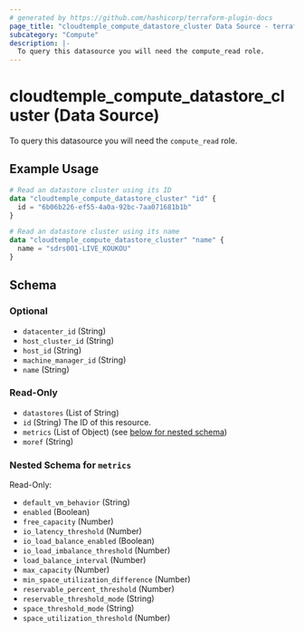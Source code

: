 ```yaml
---
# generated by https://github.com/hashicorp/terraform-plugin-docs
page_title: "cloudtemple_compute_datastore_cluster Data Source - terraform-provider-cloudtemple"
subcategory: "Compute"
description: |-
  To query this datasource you will need the compute_read role.
---
```


# cloudtemple_compute_datastore_cluster (Data Source)

To query this datasource you will need the `compute_read` role.

## Example Usage

```terraform
# Read an datastore cluster using its ID
data "cloudtemple_compute_datastore_cluster" "id" {
  id = "6b06b226-ef55-4a0a-92bc-7aa071681b1b"
}

# Read an datastore cluster using its name
data "cloudtemple_compute_datastore_cluster" "name" {
  name = "sdrs001-LIVE_KOUKOU"
}
```

<!-- schema generated by tfplugindocs -->
## Schema

### Optional

- `datacenter_id` (String)
- `host_cluster_id` (String)
- `host_id` (String)
- `machine_manager_id` (String)
- `name` (String)

### Read-Only

- `datastores` (List of String)
- `id` (String) The ID of this resource.
- `metrics` (List of Object) (see [below for nested schema](#nestedatt--metrics))
- `moref` (String)

<a id="nestedatt--metrics"></a>
### Nested Schema for `metrics`

Read-Only:

- `default_vm_behavior` (String)
- `enabled` (Boolean)
- `free_capacity` (Number)
- `io_latency_threshold` (Number)
- `io_load_balance_enabled` (Boolean)
- `io_load_imbalance_threshold` (Number)
- `load_balance_interval` (Number)
- `max_capacity` (Number)
- `min_space_utilization_difference` (Number)
- `reservable_percent_threshold` (Number)
- `reservable_threshold_mode` (String)
- `space_threshold_mode` (String)
- `space_utilization_threshold` (Number)


